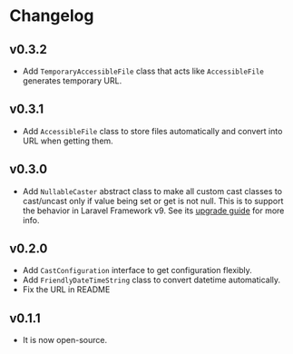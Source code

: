 # Changelog

## v0.3.2
- Add `TemporaryAccessibleFile` class that acts like `AccessibleFile`  generates temporary URL.

## v0.3.1
- Add `AccessibleFile` class to store files automatically and convert into URL when getting them.

## v0.3.0
- Add `NullableCaster` abstract class to make all custom cast classes to cast/uncast only if value
  being set or get is not null. This is to support the behavior in Laravel Framework v9. See its
  [upgrade guide](https://laravel.com/docs/9.x/upgrade#custom-casts-and-null) for more info.

## v0.2.0
- Add `CastConfiguration` interface to get configuration flexibly.
- Add `FriendlyDateTimeString` class to convert datetime automatically.
- Fix the URL in README

## v0.1.1
- It is now open-source.
